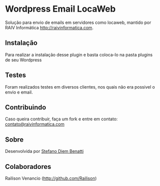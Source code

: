 # Wordpress Email LocaWeb

Solução para envio de emails em servidores como locaweb, mantido por RAIV Informática http://raivinformatica.com.


## Instalação

Para realizar a instalação desse plugin e basta coloca-lo na pasta plugins de seu Wordpress

## Testes

Foram realizados testes em diversos clientes, nos quais não era possivel o envio e email.

## Contribuindo

Caso queira contribuir, faça um fork e entre em contato: contato@raivinformatica.com
## Sobre

Desenvolvida por [Stefano Diem Benatti](mailto:stefano@heavenstudio.com.br)

## Colaboradores

Railison Venancio (http://github.com/Railison)
